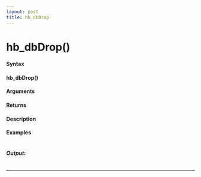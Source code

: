 ```yaml
---
layout: post
title: hb_dbDrop
---
```


# hb_dbDrop()


#### Syntax

#### hb_dbDrop()

#### Arguments

#### Returns

#### Description

#### Examples

```

```

##### Output:

```

```

---